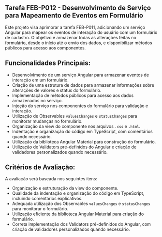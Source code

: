 ## Tarefa FEB-P012 - Desenvolvimento de Serviço para Mapeamento de Eventos em Formulário

Este projeto visa aprimorar a tarefa FEB-P011, adicionando um serviço Angular para mapear os eventos de interação do usuário com um formulário de cadastro. O objetivo é armazenar todas as alterações feitas no formulário, desde o início até o envio dos dados, e disponibilizar métodos públicos para acesso aos componentes.

## Funcionalidades Principais:
- Desenvolvimento de um serviço Angular para armazenar eventos de interação em um formulário.
- Criação de uma estrutura de dados para armazenar informações sobre alterações de valores e status do formulário.
- Implementação de métodos públicos para acesso aos dados armazenados no serviço.
- Injeção do serviço nos componentes do formulário para validação e interação.
- Utilização de Observables `valuesChanges` e `statusChanges` para monitorar mudanças no formulário.
- Organização da view do componente nos arquivos `.css` e `.html`.
- Indentação e organização do código em TypeScript, com comentários quando necessário.
- Utilização da biblioteca Angular Material para construção do formulário.
- Utilização de Validators pré-definidos do Angular e criação de validadores personalizados quando necessário.

## Critérios de Avaliação:
A avaliação será baseada nos seguintes itens:
- Organização e estruturação da view do componente.
- Qualidade da indentação e organização do código em TypeScript, incluindo comentários explicativos.
- Adequada utilização dos Observables `valuesChanges` e `statusChanges` para monitorar o formulário.
- Utilização eficiente da biblioteca Angular Material para criação do formulário.
- Correta implementação dos Validators pré-definidos do Angular, com criação de validadores personalizados quando necessário.
